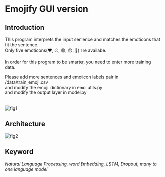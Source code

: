 # Emojify GUI version

## Introduction
This program interprets the input sentence and matches the emoticons that fit the sentence.  
Only five emoticons(❤️, ⚾, 😄, 😞, 🍴) are availabe.

In order for this program to be smarter, you need to enter more training data.

Please add more sentences and emoticon labels pair in /data/train_emoji.csv  
and modify the emoji_dictionary in emo_utils.py  
and modify the output layer in model.py  
<br/><br/>
![fig1](https://github.com/tjrkddnr/emojify/blob/master/img/main_window.JPG?raw=true)

## Architecture
![fig2](https://github.com/tjrkddnr/emojify/blob/master/src/trained%20model/Emojify%20model.png?raw=true)

## Keyword
*Natural Language Processing, word Embedding, LSTM, Dropout, many to one language model*
